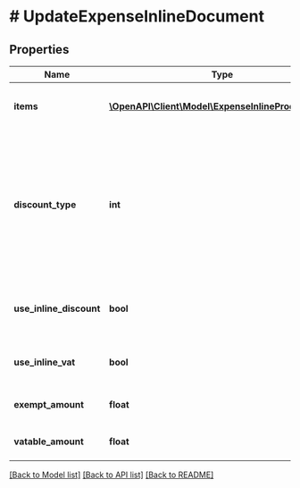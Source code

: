# # UpdateExpenseInlineDocument

## Properties

Name | Type | Description | Notes
------------ | ------------- | ------------- | -------------
**items** | [**\OpenAPI\Client\Model\ExpenseInlineProductItem[]**](ExpenseInlineProductItem.md) | รายการสินค้าใช้งานสำหรับเอกสาร Inline Expense | [optional] 
**discount_type** | **int** | รูปแบบส่วนลดในเอกสาร กรณีใช้รูปแบบ Inline ส่วนลด หรือ ภาษี แยกตามรายการสินค้า &lt;br&gt; สามารถเลือกรูปแบบส่วนลดได้ &lt;br&gt; 1 &#x3D;  เปอร์เซ็นต์ &lt;br&gt; 3 &#x3D; จำนวน (บาท) | [optional] [default to 1]
**use_inline_discount** | **bool** | inline discount ใช้งานส่วนลด แยกตามรายการสินค้า | [optional] [default to true]
**use_inline_vat** | **bool** | inline vat ใช้งานส่วนลดและภาษี แยกตามรายการสินค้า | [optional] 
**exempt_amount** | **float** | ยอดขายที่ยกเว้นภาษีมูลค่าเพิ่ม | [optional] [default to 0]
**vatable_amount** | **float** | ยอดขายที่คิดภาษีมูลค่าเพิ่ม | [optional] [default to 0]

[[Back to Model list]](../../README.md#documentation-for-models) [[Back to API list]](../../README.md#documentation-for-api-endpoints) [[Back to README]](../../README.md)


